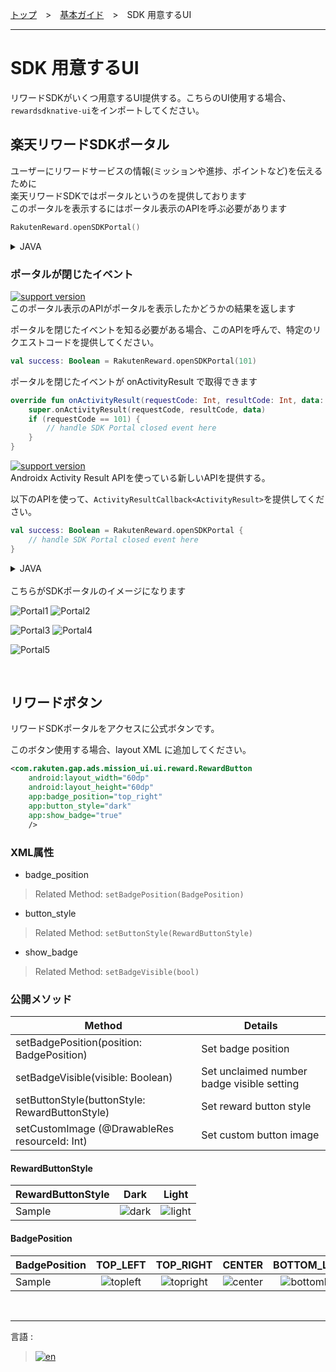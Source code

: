 [トップ](../README.md#top)　>　[基本ガイド](./README.md)　>　SDK 用意するUI     

--- 
 
# SDK 用意するUI  
リワードSDKがいくつ用意するUI提供する。こちらのUI使用する場合、`rewardsdknative-ui`をインポートしてください。  

## 楽天リワードSDKポータル  
ユーザーにリワードサービスの情報(ミッションや進捗、ポイントなど)を伝えるために  
楽天リワードSDKではポータルというのを提供しております  
このポータルを表示するにはポータル表示のAPIを呼ぶ必要があります  

```kotlin
RakutenReward.openSDKPortal()
```  
<details>
    <summary>JAVA</summary>  

```java
RakutenRewardExtensionKt.openSDKPortal(RakutenReward.INSTANCE);
```
</details>  

### ポータルが閉じたイベント  
[![support version](http://img.shields.io/badge/ui-2.4.0+-blue.svg?style=flat)](/doc/history/README.md#version-240)  
このポータル表示のAPIがポータルを表示したかどうかの結果を返します

ポータルを閉じたイベントを知る必要がある場合、このAPIを呼んで、特定のリクエストコードを提供してください。  
```kotlin
val success: Boolean = RakutenReward.openSDKPortal(101)
```
ポータルを閉じたイベントが onActivityResult で取得できます  
```kotlin
override fun onActivityResult(requestCode: Int, resultCode: Int, data: Intent?) {
    super.onActivityResult(requestCode, resultCode, data)
    if (requestCode == 101) {
        // handle SDK Portal closed event here
    }
}
```  

[![support version](http://img.shields.io/badge/ui-3.4.2+-blue.svg?style=flat)](https://github.com/rakuten-ads/Rakuten-Reward-Native-Android/releases/tag/rel_20221202_v3_4_2)  
Androidx Activity Result APIを使っている新しいAPIを提供する。

以下のAPIを使って、`ActivityResultCallback<ActivityResult>`を提供してください。  
```kotlin
val success: Boolean = RakutenReward.openSDKPortal {
    // handle SDK Portal closed event here
}
```  
<details>
    <summary>JAVA</summary>  

```java
boolean success = RakutenRewardExtensionKt.openSDKPortal(RakutenReward.INSTANCE, result -> {
    // handle SDK Portal closed event here
});
```
</details>  
<br>  
こちらがSDKポータルのイメージになります

![Portal1](Portal1.png)  ![Portal2](Portal2.png)

![Portal3](Portal3.png)  ![Portal4](Portal4.png)

![Portal5](Portal5.png)

<br>  

## リワードボタン  
リワードSDKポータルをアクセスに公式ボタンです。   

このボタン使用する場合、layout XML に追加してください。  
```xml
<com.rakuten.gap.ads.mission_ui.ui.reward.RewardButton
    android:layout_width="60dp"
    android:layout_height="60dp"
    app:badge_position="top_right"
    app:button_style="dark"
    app:show_badge="true" 
    />
```  
### XML属性
* badge_position  
> Related Method: `setBadgePosition(BadgePosition)`  
* button_style  
> Related Method: `setButtonStyle(RewardButtonStyle)`  
* show_badge  
> Related Method: `setBadgeVisible(bool)`  

### 公開メソッド  
| Method                                         | Details                                    |
|------------------------------------------------|--------------------------------------------|
| setBadgePosition(position: BadgePosition)      | Set badge position                         |
| setBadgeVisible(visible: Boolean)              | Set unclaimed number badge visible setting |
| setButtonStyle(buttonStyle: RewardButtonStyle) | Set reward button style                    |
| setCustomImage (@DrawableRes resourceId: Int)  | Set custom button image                    |  

#### RewardButtonStyle  
| RewardButtonStyle | Dark | Light |
| :--- | :----: | :----: |
| Sample | ![dark](./button/dark.png) | ![light](./button/light.png) |  

#### BadgePosition  
| BadgePosition | TOP_LEFT | TOP_RIGHT | CENTER | BOTTOM_LEFT | BOTTOM_RIGHT |
| :--- | :----: | :----: | :----: | :----: | :----: |
| Sample | ![topleft](./button/top_left.png) | ![topright](./button/top_right.png) | ![center](./button/center.png) | ![bottomleft](./button/bottom_left.png) | ![bottomright](./button/bottom_right.png) |        

<br>  

---
言語 :
> [![en](../../lang/en.png)](../../basic/SdkPortal.md)